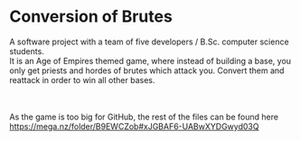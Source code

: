 # Conversion of Brutes

A software project with a team of five developers / B.Sc. computer science students.<br>
It is an Age of Empires themed game, where instead of building a base, you only get priests and hordes
of brutes which attack you.
Convert them and reattack in order to win all other bases.<br><br><br>

As the game is too big for GitHub, the rest of the files can be found here<br>
https://mega.nz/folder/B9EWCZob#xJGBAF6-UABwXYDGwyd03Q
